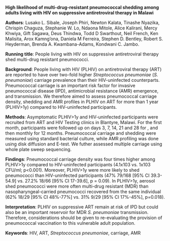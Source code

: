**High likelihood of multi-drug-resistant pneumococcal shedding among adults living with HIV on suppressive antiretroviral therapy in Malawi**

**Authors**: Lusako L. Sibale, Joseph Phiri, Newton Kalata, Tinashe Nyazika, Chrispin Chaguza, Stephanie W. Lo, Ndaona Mitole, Alice Kalirani, Mercy Khwiya, Gift Sagawa, Deus Thindwa, Todd D Swarthout, Neil French, Ken Malisita, Arox Kamng’ona, Daniela M Ferreira, Stephen D. Bentley, Robert S. Heyderman, Brenda A. Kwambana-Adams, Kondwani C. Jambo.

**Running title**: People living with HIV on suppressive antiretroviral therapy shed multi-drug resistant pneumococci.

**Background**: People living with HIV (PLHIV) on antiretroviral therapy (ART) are reported to have over two-fold higher _Streptococcus pneumoniae_ (_S. pneumoniae_) carriage prevalence than their HIV-uninfected counterparts. Pneumococcal carriage is an important risk factor for invasive pneumococcal disease (IPD), antimicrobial resistance (AMR) emergence, and transmission. We therefore aimed to assess pneumococcal carriage density, shedding and AMR profiles in PLHIV on ART for more than 1 year (PLHIV>1y) compared to HIV-uninfected participants.

**Methods**: Asymptomatic PLHIV>1y and HIV-uninfected participants were recruited from ART and HIV Testing clinics in Blantyre, Malawi. For the first month, participants were followed up on days 3, 7, 14, 21 and 28 for , and then monthly for 12 months. Pneumococcal carriage and shedding were measured using standard bacterial culture, while AMR profiling was done using disk diffusion and E-test. We futher assessed multiple carriage using whole plate sweep sequencing.

**Findings**: Pneumococcal carriage density was four times higher among PLHIV>1y compared to HIV-uninfected participants (4.1x103 vs. 1x103 CFU/ml; p<0.001). Moreover, PLHIV>1y were more likely to shed pneumococci than HIV-uninfected participants (47% 79/168 [95% CI 39.3-54.9] vs. 27.2% 18/66 [95% CI 17-39.6], p = 0.09). In PLHIV>1y, aerosol shed pneumococci were more often multi-drug resistant (MDR) than nasopharyngeal-carried pneumococci recovered from the same individual (62% 18/29 [95% CI 48%-77%] vs. 31% 9/29 [95% CI 17%-45%], p=0.018).

**Interpretation**: PLHIV on suppressive ART remain at risk of IPD but could also be an important reservoir for MDR _S. pneumoniae_ transmission. Therefore, considerations should be given to re-evaluating the provision of pneumococcal vaccination to this vulnerable adult population.

**Keywords**: HIV, ART, _Streptococcus pneumoniae_, carriage, AMR
